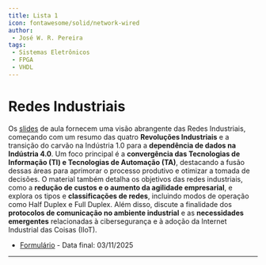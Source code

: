 ```yaml
---
title: Lista 1
icon: fontawesome/solid/network-wired
author:
 - José W. R. Pereira
tags:
 - Sistemas Eletrônicos
 - FPGA
 - VHDL
---
```


# Redes Industriais

Os [slides](../../automacao/saut/slides/aula00-redes_industriais-SAUT.pdf) de aula fornecem uma visão abrangente das Redes Industriais, começando com um resumo das quatro **Revoluções Industriais** e a transição do carvão na Indústria 1.0 para a **dependência de dados na Indústria 4.0**. Um foco principal é a **convergência das Tecnologias de Informação (TI) e Tecnologias de Automação (TA)**, destacando a fusão dessas áreas para aprimorar o processo produtivo e otimizar a tomada de decisões. O material também detalha os objetivos das redes industriais, como a **redução de custos e o aumento da agilidade empresarial**, e explora os tipos e **classificações de redes**, incluindo modos de operação como Half Duplex e Full Duplex. Além disso, discute a finalidade dos **protocolos de comunicação no ambiente industrial** e as **necessidades emergentes** relacionadas à cibersegurança e à adoção da Internet Industrial das Coisas (IIoT).


- [Formulário](https://forms.gle/MonLc5P1WgSX34HF7) - Data final: 03/11/2025


---
